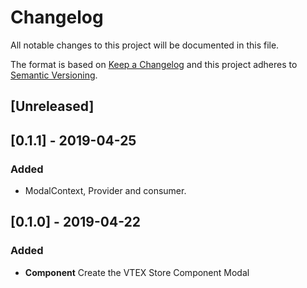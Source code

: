 # Changelog

All notable changes to this project will be documented in this file.

The format is based on [Keep a Changelog](http://keepachangelog.com/en/1.0.0/)
and this project adheres to [Semantic Versioning](http://semver.org/spec/v2.0.0.html).

## [Unreleased]

## [0.1.1] - 2019-04-25
### Added
- ModalContext, Provider and consumer.

## [0.1.0] - 2019-04-22

### Added

- **Component** Create the VTEX Store Component Modal
